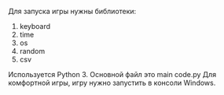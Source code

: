 Для запуска игры нужны библиотеки:
1. keyboard
2. time
3. os
4. random
5. csv

Используется Python 3.
Основной файл это main code.py
Для комфортной игры, игру нужно запустить в консоли Windows.
